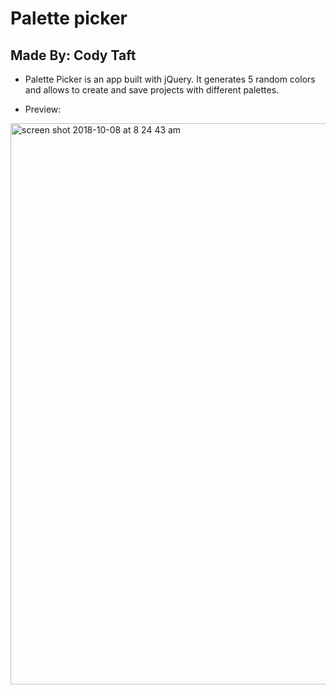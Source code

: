 # Palette picker

## Made By: Cody Taft

* Palette Picker is an app built with jQuery.  It generates 5 random colors and allows to create and save projects with different palettes.

* Preview:
<img width="898" alt="screen shot 2018-10-08 at 8 24 43 am" src="https://user-images.githubusercontent.com/25713264/46628073-af35b480-caf9-11e8-8804-a0024b8c8458.png">
